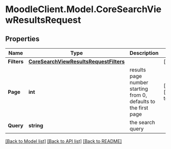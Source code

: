 # MoodleClient.Model.CoreSearchViewResultsRequest

## Properties

Name | Type | Description | Notes
------------ | ------------- | ------------- | -------------
**Filters** | [**CoreSearchViewResultsRequestFilters**](CoreSearchViewResultsRequestFilters.md) |  | [optional] 
**Page** | **int** | results page number starting from 0, defaults to the first page | [optional] [default to 0]
**Query** | **string** | the search query | 

[[Back to Model list]](../README.md#documentation-for-models) [[Back to API list]](../README.md#documentation-for-api-endpoints) [[Back to README]](../README.md)

